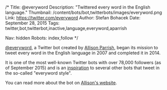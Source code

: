 /*
Title: @everyword
Description: "Twittered every word in the English language."
Thumbnail: /content/bots/bot,twitterbots/images/everyword.png
Link: https://twitter.com/everyword
Author: Stefan Bohacek
Date: September 28, 2015
Tags: twitter,bot,twitterbot,inactive,language,everyword,aparrish

Nav: hidden
Robots: index,follow
*/

[@everyword](https://twitter.com/everyword), a Twitter bot created by [Allison Parrish](https://twitter.com/aparrish), began its mission to tweet every word in the English language in 2007 and completed it in 2014.

It is one of the most well-known Twitter bots with over 78,000 followers (as of September 2015) and is an [inspiration](https://twitter.com/everyword/following) to several other bots that tweet in the so-called "everyword style".

You can read more about the bot on [Allison's website](http://www.decontextualize.com/2014/06/task-complete/).
